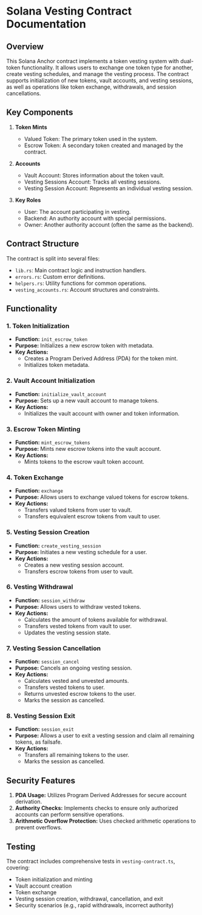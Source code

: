 # Solana Vesting Contract Documentation

## Overview

This Solana Anchor contract implements a token vesting system with dual-token functionality. It allows users to exchange one token type for another, create vesting schedules, and manage the vesting process. The contract supports initialization of new tokens, vault accounts, and vesting sessions, as well as operations like token exchange, withdrawals, and session cancellations.

## Key Components

1. **Token Mints**
   - Valued Token: The primary token used in the system.
   - Escrow Token: A secondary token created and managed by the contract.

2. **Accounts**
   - Vault Account: Stores information about the token vault.
   - Vesting Sessions Account: Tracks all vesting sessions.
   - Vesting Session Account: Represents an individual vesting session.

3. **Key Roles**
   - User: The account participating in vesting.
   - Backend: An authority account with special permissions.
   - Owner: Another authority account (often the same as the backend).

## Contract Structure

The contract is split into several files:

- `lib.rs`: Main contract logic and instruction handlers.
- `errors.rs`: Custom error definitions.
- `helpers.rs`: Utility functions for common operations.
- `vesting_accounts.rs`: Account structures and constraints.

## Functionality

### 1. Token Initialization

- **Function:** `init_escrow_token`
- **Purpose:** Initializes a new escrow token with metadata.
- **Key Actions:**
  - Creates a Program Derived Address (PDA) for the token mint.
  - Initializes token metadata.

### 2. Vault Account Initialization

- **Function:** `initialize_vault_account`
- **Purpose:** Sets up a new vault account to manage tokens.
- **Key Actions:**
  - Initializes the vault account with owner and token information.

### 3. Escrow Token Minting

- **Function:** `mint_escrow_tokens`
- **Purpose:** Mints new escrow tokens into the vault account.
- **Key Actions:**
  - Mints tokens to the escrow vault token account.

### 4. Token Exchange

- **Function:** `exchange`
- **Purpose:** Allows users to exchange valued tokens for escrow tokens.
- **Key Actions:**
  - Transfers valued tokens from user to vault.
  - Transfers equivalent escrow tokens from vault to user.

### 5. Vesting Session Creation

- **Function:** `create_vesting_session`
- **Purpose:** Initiates a new vesting schedule for a user.
- **Key Actions:**
  - Creates a new vesting session account.
  - Transfers escrow tokens from user to vault.

### 6. Vesting Withdrawal

- **Function:** `session_withdraw`
- **Purpose:** Allows users to withdraw vested tokens.
- **Key Actions:**
  - Calculates the amount of tokens available for withdrawal.
  - Transfers vested tokens from vault to user.
  - Updates the vesting session state.

### 7. Vesting Session Cancellation

- **Function:** `session_cancel`
- **Purpose:** Cancels an ongoing vesting session.
- **Key Actions:**
  - Calculates vested and unvested amounts.
  - Transfers vested tokens to user.
  - Returns unvested escrow tokens to the user.
  - Marks the session as cancelled.

### 8. Vesting Session Exit

- **Function:** `session_exit`
- **Purpose:** Allows a user to exit a vesting session and claim all remaining tokens, as failsafe.
- **Key Actions:**
  - Transfers all remaining tokens to the user.
  - Marks the session as cancelled.

## Security Features

1. **PDA Usage:** Utilizes Program Derived Addresses for secure account derivation.
2. **Authority Checks:** Implements checks to ensure only authorized accounts can perform sensitive operations.
3. **Arithmetic Overflow Protection:** Uses checked arithmetic operations to prevent overflows.

## Testing

The contract includes comprehensive tests in `vesting-contract.ts`, covering:
- Token initialization and minting
- Vault account creation
- Token exchange
- Vesting session creation, withdrawal, cancellation, and exit
- Security scenarios (e.g., rapid withdrawals, incorrect authority)